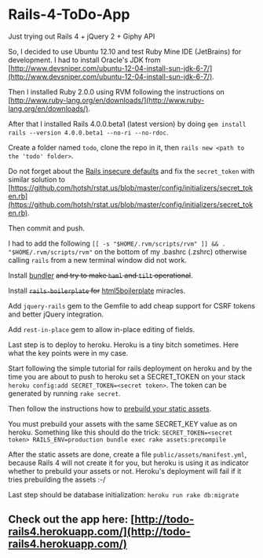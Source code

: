 Rails-4-ToDo-App
================

Just trying out Rails 4 + jQuery 2 + Giphy API

So, I decided to use Ubuntu 12.10 and test Ruby Mine IDE (JetBrains) for development. I had to install Oracle's JDK from [http://www.devsniper.com/ubuntu-12-04-install-sun-jdk-6-7/](http://www.devsniper.com/ubuntu-12-04-install-sun-jdk-6-7/).

Then I installed Ruby 2.0.0 using RVM following the instructions on [http://www.ruby-lang.org/en/downloads/](http://www.ruby-lang.org/en/downloads/).

After that I installed Rails 4.0.0.beta1 (latest version) by doing `gem install rails --version 4.0.0.beta1 --no-ri --no-rdoc`.

Create a folder named `todo`, clone the repo in it, then `rails new <path to the 'todo' folder>`.

Do not forget about the [Rails insecure defaults](http://blog.codeclimate.com/blog/2013/03/27/rails-insecure-defaults/) and fix the `secret_token` with similar solution to [https://github.com/hotsh/rstat.us/blob/master/config/initializers/secret_token.rb](https://github.com/hotsh/rstat.us/blob/master/config/initializers/secret_token.rb).

Then commit and push.

I had to add the following `[[ -s "$HOME/.rvm/scripts/rvm" ]] && . "$HOME/.rvm/scripts/rvm"` on the bottom of my .bashrc (.zshrc) otherwise calling `rails` from a new terminal window did not work.

Install [bundler](http://gembundler.com/) <del>and try to make `haml` and `tilt` operational</del>.

Install <del>`rails-boilerplate` for</del> [html5boilerplate](http://html5boilerplate.com/) miracles. 

Add `jquery-rails` gem to the Gemfile to add cheap support for CSRF tokens and better jQuery integration.

Add `rest-in-place` gem to allow in-place editing of fields.

Last step is to deploy to heroku. Heroku is a tiny bitch sometimes. Here what the key points were in my case.

Start following the simple tutorial for rails deployment on heroku and by the time you are about to push to heroku set a SECRET_TOKEN on your stack `heroku config:add SECRET_TOKEN=<secret token>`. The token can be generated by running `rake secret`.

Then follow the instructions how to [prebuild your static assets](https://devcenter.heroku.com/articles/rails-asset-pipeline).

You must prebuild your assets with the same SECRET_KEY value as on heroku. Something like this should do the trick: `SECRET_TOKEN=<secret token> RAILS_ENV=production bundle exec rake assets:precompile`

After the static assets are done, create a file `public/assets/manifest.yml`, because Rails 4 will not create it for you, but heroku is using it as indicator whether to prebuild your assets or not. Heroku's deployment will fail if it tries prebuilding the assets :-/

Last step should be database initialization: `heroku run rake db:migrate`


Check out the app here: [http://todo-rails4.herokuapp.com/](http://todo-rails4.herokuapp.com/)
----------------------------------------------------------------------------------------------
